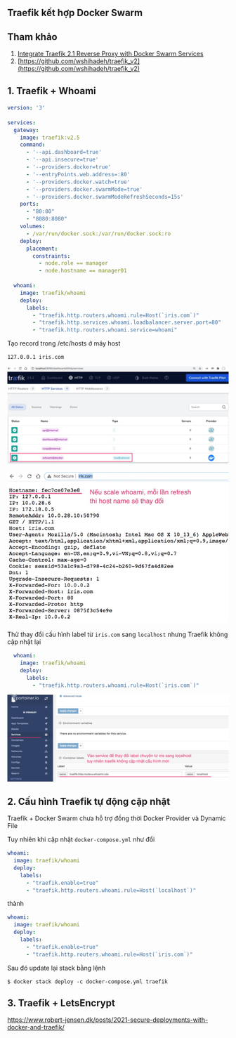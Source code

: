 ## Traefik kết hợp Docker Swarm

## Tham khảo

1. [Integrate Traefik 2.1 Reverse Proxy with Docker Swarm Services](https://betterprogramming.pub/traefik-2-1-as-a-reverse-proxy-c9e274da0a32?gi=504ed06a6ca3)
2. [https://github.com/wshihadeh/traefik_v2](https://github.com/wshihadeh/traefik_v2)
  
## 1. Traefik + Whoami

```yaml
version: '3'

services:
  gateway:
    image: traefik:v2.5
    command:
      - '--api.dashboard=true'
      - '--api.insecure=true'
      - '--providers.docker=true'
      - '--entryPoints.web.address=:80'
      - '--providers.docker.watch=true'
      - '--providers.docker.swarmMode=true'
      - '--providers.docker.swarmModeRefreshSeconds=15s'
    ports:      
      - "80:80"
      - "8080:8080"
    volumes:
      - /var/run/docker.sock:/var/run/docker.sock:ro
    deploy:
      placement:
        constraints:
          - node.role == manager
          - node.hostname == manager01

  whoami:
    image: traefik/whoami
    deploy:
      labels:
        - "traefik.http.routers.whoami.rule=Host(`iris.com`)"
        - "traefik.http.services.whoami.loadbalancer.server.port=80"
        - "traefik.http.routers.whoami.service=whoami"
```

Tạo record trong /etc/hosts ở máy host
```
127.0.0.1 iris.com
```

![](img/whoami.jpg)

![](img/load_balancing.jpg)

Thử thay đổi cấu hình label từ `iris.com` sang `localhost` nhưng Traefik không cập nhật lại
```yaml
  whoami:
    image: traefik/whoami
    deploy:
      labels:
        - "traefik.http.routers.whoami.rule=Host(`iris.com`)"
```
![](img/change_service_label.jpg)

## 2. Cấu hình Traefik tự động cập nhật
Traefik + Docker Swarm chưa hỗ trợ đồng thời Docker Provider và Dynamic File

Tuy nhiên khi cập nhật `docker-compose.yml` như đổi
```yaml
whoami:
  image: traefik/whoami
  deploy:
    labels:
      - "traefik.enable=true"
      - "traefik.http.routers.whoami.rule=Host(`localhost`)"
```

thành
```yaml
whoami:
  image: traefik/whoami
  deploy:
    labels:
      - "traefik.enable=true"
      - "traefik.http.routers.whoami.rule=Host(`iris.com`)"
```

Sau đó update lại stack bằng lệnh

```
$ docker stack deploy -c docker-compose.yml traefik
```





## 3. Traefik + LetsEncrypt
https://www.robert-jensen.dk/posts/2021-secure-deployments-with-docker-and-traefik/